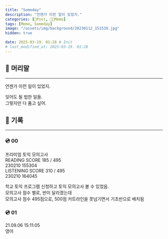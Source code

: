 ```yaml
---
title: "Someday"
description: "언젠가 이런 일이 있었지."
categories: [📀Post, 🍋‍🟩Memo]
tags: [Memo, Someday]
image: "/assets/img/background/20230112_151539.jpg"
hidden: true

date: 2025-03-19. 01:28 # Init
# last_modified_at: 2025-03-19. 01:28 
---
```


## 📀 머리말

---

언젠가 이런 일이 있었지.  

잊어도 될 법한 일들.  
그렇지만 다 품고 싶어.  

## 📀 기록

---

### 💿 00

프리미엄 토익 모의고사  
READING SCORE 185 / 495  
230210 155304  
LISTENING SCORE 310 / 495  
230210 164045  

학교 토익 프로그램 신청하고 토익 모의고사 볼 수 있었음.  
모의고사 점수 별로, 반이 달라졌는데  
모의고사 점수 495점으로, 500점 커트라인을 못넘기면서 기초반으로 배치됨  

### 💿 01

21.09.06 15:11:05  
영어